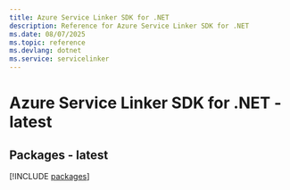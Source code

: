 ```yaml
---
title: Azure Service Linker SDK for .NET
description: Reference for Azure Service Linker SDK for .NET
ms.date: 08/07/2025
ms.topic: reference
ms.devlang: dotnet
ms.service: servicelinker
---
```

# Azure Service Linker SDK for .NET - latest
## Packages - latest
[!INCLUDE [packages](service-linker-index.md)]